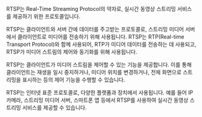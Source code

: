 RTSP는 Real-Time Streaming Protocol의 약자로, 실시간 동영상 스트리밍 서비스를 제공하기 위한 프로토콜입니다.

RTSP는 클라이언트와 서버 간에 데이터를 주고받는 프로토콜로, 스트리밍 미디어 서버에서 클라이언트로 미디어를 전송하기 위해 사용됩니다. RTSP는 RTP(Real-time Transport Protocol)와 함께 사용되어, RTP가 미디어 데이터를 전송하는 데 사용되고, RTSP가 미디어 스트림의 제어와 동기화를 위해 사용됩니다.

RTSP는 클라이언트가 미디어 스트림을 제어할 수 있는 기능을 제공합니다. 이를 통해 클라이언트는 재생을 일시 중지하거나, 미디어 위치를 변경하거나, 전체 화면으로 스트리밍을 표시하는 등의 제어 기능을 수행할 수 있습니다.

RTSP는 인터넷 표준 프로토콜로, 다양한 플랫폼과 장치에서 사용됩니다. 예를 들어 IP 카메라, 스트리밍 미디어 서버, 스마트폰 앱 등에서 RTSP를 사용하여 실시간 동영상 스트리밍 서비스를 제공할 수 있습니다.